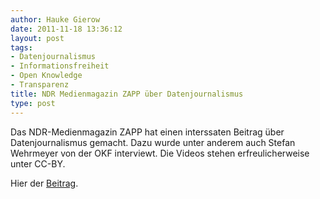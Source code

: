 ```yaml
---
author: Hauke Gierow
date: 2011-11-18 13:36:12
layout: post
tags:
- Datenjournalismus
- Informationsfreiheit
- Open Knowledge
- Transparenz
title: NDR Medienmagazin ZAPP über Datenjournalismus
type: post
---
```


Das NDR-Medienmagazin ZAPP hat einen interssaten Beitrag über Datenjournalismus gemacht. Dazu wurde unter anderem auch Stefan Wehrmeyer von der OKF interviewt. Die Videos stehen erfreulicherweise unter CC-BY.

Hier der [Beitrag](http://www.ndr.de/fernsehen/sendungen/zapp/internet/datenjournalismus105.html).